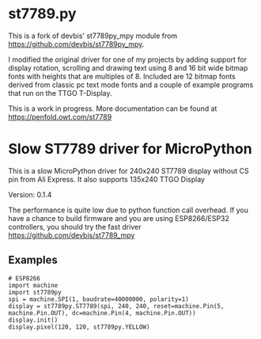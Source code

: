 st7789.py
=========

This is a fork of devbis' st7789py_mpy module from
https://github.com/devbis/st7789py_mpy.

I modified the original driver for one of my projects by adding support for
display rotation, scrolling and drawing text using 8 and 16 bit wide bitmap
fonts with heights that are multiples of 8.  Included are 12 bitmap fonts
derived from classic pc text mode fonts and a couple of example
programs that run on the TTGO T-Display.

This is a work in progress. More documentation can be found at
https://penfold.owt.com/st7789


Slow ST7789 driver for MicroPython
==================================

This is a slow MicroPython driver for 240x240 ST7789 display without CS pin
from Ali Express. It also supports 135x240 TTGO Display



Version: 0.1.4

The performance is quite low due to python function call overhead.
If you have a chance to build firmware and you are using
ESP8266/ESP32 controllers, you should try the fast driver
https://github.com/devbis/st7789_mpy

Examples
--------

    # ESP8266
    import machine
    import st7789py
    spi = machine.SPI(1, baudrate=40000000, polarity=1)
    display = st7789py.ST7789(spi, 240, 240, reset=machine.Pin(5, machine.Pin.OUT), dc=machine.Pin(4, machine.Pin.OUT))
    display.init()
    display.pixel(120, 120, st7789py.YELLOW)

